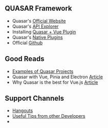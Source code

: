 ## QUASAR Framework
- Quasar's [Official Website](https://quasar.dev/)
- Quasar's [API Explorer](https://quasar.dev/api-explorer)
- Installing [Quasar + Vue Plugin](https://quasar.dev/api-explorer)
- Quasar's [Native Plugins](https://quasar.dev/quasar-plugins/addressbar-color)
- Official [Github](https://github.com/quasarframework/quasar)

## Good Reads
- [Examples of Quasar Projects](https://www.libhunt.com/l/javascript/topic/quasar-framework)
- Quasar with Vue, Pinia and Electron [Article](https://mokkapps.de/blog/building-a-vue-3-desktop-app-with-pinia-electron-and-quasar/)
- Why Quasar is the best for Vue.js [Article](https://www.cmarix.com/blog/the-key-reasons-why-quasar-is-leading-among-the-javascript-frameworks-now/#:~:text=Quasar%20gained%20unprecedented%20popularity%20as,dependence%20on%20third%2Dparty%20tools.)

## Support Channels
- [Hangouts](https://forum.quasar-framework.org/category/12/hangout)
- [Useful Tips from other Developers](https://forum.quasar-framework.org/category/14/useful-tips-new)
- 

